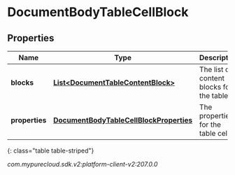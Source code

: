 # DocumentBodyTableCellBlock


## Properties

| Name | Type | Description | Notes |
| ------------ | ------------- | ------------- | ------------- |
| **blocks** | [**List&lt;DocumentTableContentBlock&gt;**](DocumentTableContentBlock) | The list of content blocks for the table. |  |
| **properties** | [**DocumentBodyTableCellBlockProperties**](DocumentBodyTableCellBlockProperties) | The properties for the table cell. |  [optional] |
{: class="table table-striped"}




_com.mypurecloud.sdk.v2:platform-client-v2:207.0.0_
